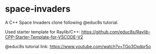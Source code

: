 # space-invaders
A C++ Space Invaders clone following @educ8s tutorial.

Used starter template for Raylib/C++:
https://github.com/educ8s/Raylib-CPP-Starter-Template-for-VSCODE-V2

@educ8s tutorial link:
https://www.youtube.com/watch?v=TGo3Oxdpr5o
